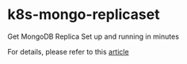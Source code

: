 # k8s-mongo-replicaset
Get MongoDB Replica Set up and running in minutes

For details, please refer to this [article]()